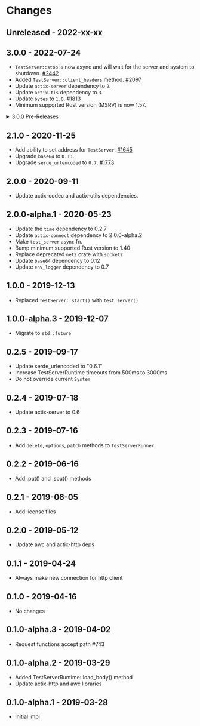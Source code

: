 # Changes

## Unreleased - 2022-xx-xx


## 3.0.0 - 2022-07-24
- `TestServer::stop` is now async and will wait for the server and system to shutdown. [#2442]
- Added `TestServer::client_headers` method. [#2097]
- Update `actix-server` dependency to `2`.
- Update `actix-tls` dependency to `3`.
- Update `bytes` to `1.0`. [#1813]
- Minimum supported Rust version (MSRV) is now 1.57.

[#2442]: https://github.com/actix/actix-web/pull/2442
[#2097]: https://github.com/actix/actix-web/pull/2097
[#1813]: https://github.com/actix/actix-web/pull/1813


<details>
<summary>3.0.0 Pre-Releases</summary>

## 3.0.0-beta.13 - 2022-02-16
- No significant changes since `3.0.0-beta.12`.


## 3.0.0-beta.12 - 2022-01-31
- No significant changes since `3.0.0-beta.11`.


## 3.0.0-beta.11 - 2022-01-04
- Minimum supported Rust version (MSRV) is now 1.54.


## 3.0.0-beta.10 - 2021-12-27
- Update `actix-server` to `2.0.0-rc.2`. [#2550]

[#2550]: https://github.com/actix/actix-web/pull/2550


## 3.0.0-beta.9 - 2021-12-11
- No significant changes since `3.0.0-beta.8`.


## 3.0.0-beta.8 - 2021-11-30
- Update `actix-tls` to `3.0.0-rc.1`. [#2474]

[#2474]: https://github.com/actix/actix-web/pull/2474


## 3.0.0-beta.7 - 2021-11-22
- Fix compatibility with experimental `io-uring` feature of `actix-rt`. [#2408]

[#2408]: https://github.com/actix/actix-web/pull/2408


## 3.0.0-beta.6 - 2021-11-15
- `TestServer::stop` is now async and will wait for the server and system to shutdown. [#2442]
- Update `actix-server` to `2.0.0-beta.9`. [#2442]
- Minimum supported Rust version (MSRV) is now 1.52.

[#2442]: https://github.com/actix/actix-web/pull/2442


## 3.0.0-beta.5 - 2021-09-09
- Minimum supported Rust version (MSRV) is now 1.51.


## 3.0.0-beta.4 - 2021-04-02
- Added `TestServer::client_headers` method. [#2097]

[#2097]: https://github.com/actix/actix-web/pull/2097


## 3.0.0-beta.3 - 2021-03-09
- No notable changes.


## 3.0.0-beta.2 - 2021-02-10
- No notable changes.


## 3.0.0-beta.1 - 2021-01-07
- Update `bytes` to `1.0`. [#1813]

[#1813]: https://github.com/actix/actix-web/pull/1813

</details>

## 2.1.0 - 2020-11-25
- Add ability to set address for `TestServer`. [#1645]
- Upgrade `base64` to `0.13`.
- Upgrade `serde_urlencoded` to `0.7`. [#1773]

[#1773]: https://github.com/actix/actix-web/pull/1773
[#1645]: https://github.com/actix/actix-web/pull/1645


## 2.0.0 - 2020-09-11
- Update actix-codec and actix-utils dependencies.


## 2.0.0-alpha.1 - 2020-05-23
- Update the `time` dependency to 0.2.7
- Update `actix-connect` dependency to 2.0.0-alpha.2
- Make `test_server` `async` fn.
- Bump minimum supported Rust version to 1.40
- Replace deprecated `net2` crate with `socket2`
- Update `base64` dependency to 0.12
- Update `env_logger` dependency to 0.7

## 1.0.0 - 2019-12-13
- Replaced `TestServer::start()` with `test_server()`


## 1.0.0-alpha.3 - 2019-12-07
- Migrate to `std::future`


## 0.2.5 - 2019-09-17
- Update serde_urlencoded to "0.6.1"
- Increase TestServerRuntime timeouts from 500ms to 3000ms
- Do not override current `System`


## 0.2.4 - 2019-07-18
- Update actix-server to 0.6


## 0.2.3 - 2019-07-16
- Add `delete`, `options`, `patch` methods to `TestServerRunner`


## 0.2.2 - 2019-06-16
- Add .put() and .sput() methods


## 0.2.1 - 2019-06-05
- Add license files


## 0.2.0 - 2019-05-12
- Update awc and actix-http deps


## 0.1.1 - 2019-04-24
- Always make new connection for http client


## 0.1.0 - 2019-04-16
- No changes


## 0.1.0-alpha.3 - 2019-04-02
- Request functions accept path #743


## 0.1.0-alpha.2 - 2019-03-29
- Added TestServerRuntime::load_body() method
- Update actix-http and awc libraries


## 0.1.0-alpha.1 - 2019-03-28
- Initial impl
